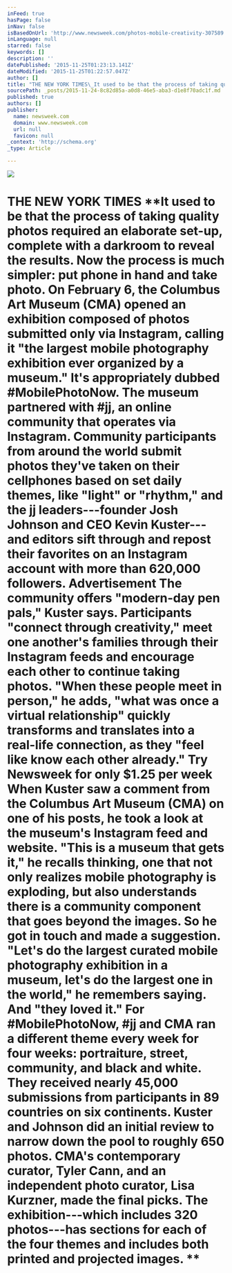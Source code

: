 ```yaml
---
inFeed: true
hasPage: false
inNav: false
isBasedOnUrl: 'http://www.newsweek.com/photos-mobile-creativity-307589'
inLanguage: null
starred: false
keywords: []
description: ''
datePublished: '2015-11-25T01:23:13.141Z'
dateModified: '2015-11-25T01:22:57.047Z'
author: []
title: "THE NEW YORK TIMES\_It used to be that the process of taking quality photos required an elaborate set-up, complete with a darkroom to reveal the results. Now the process is much simpler: put phone in hand and take photo. On February 6, the Columbus Art Museum (CMA) opened an exhibition composed of photos submitted only via Instagram, calling it “the largest mobile photography exhibition ever organized by a museum.” It’s appropriately dubbed #MobilePhotoNow. The museum partnered with #jj, an online community that operates via Instagram. Community participants from around the world submit photos they’ve taken on their cellphones based on set daily themes, like “light” or “rhythm,” and the jj leaders—founder Josh Johnson and CEO Kevin Kuster—and editors sift through and repost their favorites on an Instagram\_account with more than 620,000 followers. Advertisement The community offers “modern-day pen pals,” Kuster says. Participants “connect through creativity,” meet one another’s families through their Instagram feeds and encourage each other to continue taking photos. “When these people meet in person,” he adds, “what was once a virtual relationship” quickly transforms and translates into a real-life connection, as they “feel like know each other already.” Try Newsweek for only $1.25 per week When Kuster saw a comment from the Columbus Art Museum (CMA) on one of his posts, he took a look at the museum’s Instagram feed and website. “This is a museum that gets it,” he recalls thinking, one that not only realizes mobile photography is exploding, but also understands there is a community component that goes beyond the images. So he got in touch and made a suggestion. “Let’s do the largest curated mobile photography exhibition in a museum, let’s do the largest one in the world,” he remembers saying. And “they loved it.” For #MobilePhotoNow, #jj and CMA ran a different theme every week for four weeks: portraiture, street, community, and black and white. They received nearly 45,000 submissions from participants in 89 countries on six continents. Kuster and Johnson did an initial review to narrow down the pool to roughly 650 photos. CMA’s contemporary curator, Tyler Cann, and an independent photo curator, Lisa Kurzner, made the final picks. The exhibition—which includes 320 photos—has sections for each of the four themes and includes both printed and projected images.\_"
sourcePath: _posts/2015-11-24-8c82d85a-a0d8-46e5-aba3-d1e8f70adc1f.md
published: true
authors: []
publisher:
  name: newsweek.com
  domain: www.newsweek.com
  url: null
  favicon: null
_context: 'http://schema.org'
_type: Article

---
```

![](http://s.newsweek.com/sites/www.newsweek.com/files/styles/headline/public/2015/02/17/2-17-15-mobile-photo-1.jpg)

# THE NEW YORK TIMES **It used to be that the process of taking quality photos required an elaborate set-up, complete with a darkroom to reveal the results. Now the process is much simpler: put phone in hand and take photo. On February 6, the Columbus Art Museum (CMA) opened an exhibition composed of photos submitted only via Instagram, calling it "the largest mobile photography exhibition ever organized by a museum." It's appropriately dubbed \#MobilePhotoNow. The museum partnered with \#jj, an online community that operates via Instagram. Community participants from around the world submit photos they've taken on their cellphones based on set daily themes, like "light" or "rhythm," and the jj leaders---founder Josh Johnson and CEO Kevin Kuster---and editors sift through and repost their favorites on an Instagram account with more than 620,000 followers. Advertisement The community offers "modern-day pen pals," Kuster says. Participants "connect through creativity," meet one another's families through their Instagram feeds and encourage each other to continue taking photos. "When these people meet in person," he adds, "what was once a virtual relationship" quickly transforms and translates into a real-life connection, as they "feel like know each other already." Try Newsweek for only $1.25 per week When Kuster saw a comment from the Columbus Art Museum (CMA) on one of his posts, he took a look at the museum's Instagram feed and website. "This is a museum that gets it," he recalls thinking, one that not only realizes mobile photography is exploding, but also understands there is a community component that goes beyond the images. So he got in touch and made a suggestion. "Let's do the largest curated mobile photography exhibition in a museum, let's do the largest one in the world," he remembers saying. And "they loved it." For \#MobilePhotoNow, \#jj and CMA ran a different theme every week for four weeks: portraiture, street, community, and black and white. They received nearly 45,000 submissions from participants in 89 countries on six continents. Kuster and Johnson did an initial review to narrow down the pool to roughly 650 photos. CMA's contemporary curator, Tyler Cann, and an independent photo curator, Lisa Kurzner, made the final picks. The exhibition---which includes 320 photos---has sections for each of the four themes and includes both printed and projected images. **